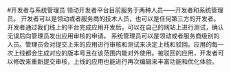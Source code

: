 #开发者与系统管理员
领动开发者平台目前服务于两种人员——开发者和系统管理员。
开发者可以是领动或者服务商的技术人员，也可以是任何第三方的开发者。开发者通过我们线上的平台完成应用开发后，可以在自己的网站上进行测试，确认无误后向管理员发出应用审核的申请。
系统管理员可以是领动或者服务商级别的人员。管理员会对提交上来的应用进行审核和测试来决定上线和驳回。应用的每一次上线都会生成对应的版本号且在该范围内能对外使用。被驳回的应用，开发者可以修改来重新提交审核，上线的应用也能进行再次编辑来丰富功能和优化体验。
	